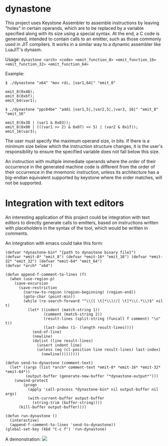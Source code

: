# dynastone
This project uses Keystone Assembler to assemble instructions by leaving "holes" in certain operands, which are to be replaced by a variable specified along with its size using a special syntax. At the end, a C code is generated, intended to contain calls to an emitter, such as those commonly used in JIT compilers.
It works in a similar way to a dynamic assembler like LuaJIT's dynasm.

Usage:
``dynastone <arch> <code> <emit_function_8> <emit_function_16> <emit_function_32> <emit_function_64>``

Example:

```
$ ./dynastone "x64" "mov rdi, |var1,64|" "emit_8"

emit_8(0x48);
emit_8(0xbf);
emit_64(var1);
```

```
$ ./dynastone "ppc64be" "addi |var1,5|,|var2,5|,|var3, 16|" "emit_8" "emit_16"

emit_8(0x38 | (var1 & 0x03));
emit_8(0x00 | (((var1 >> 2) & 0x07) << 5) | (var2 & 0x1f));
emit_16(var3);
```

The user must specify the maximum operand size, in bits. If there is a minimum size below which the instruction structure changes, it is the user's responsibility to ensure the specified variable does not fall below this size.

An instruction with multiple immediate operands where the order of their occurrence in the generated machine code is different from the order of their occurrence in the mnemonic instruction, unless its architecture has a big-endian equivalent supported by keystone where the order matches, will not be supported.

# Integration with text editors
An interesting application of this project could be integration with text editors to directly generate calls to emitters, based on instructions written with placeholders in the syntax of the tool, which would be written in comments.

An integration with emacs could take this form:

```elisp
(defvar *dynastone-bin* "{path to dynastone binary file}")
(defvar *emit-8* "emit_8") (defvar *emit-16* "emit_16") (defvar *emit-32* "emit_32") (defvar *emit-64* "emit_64") 
(defvar *arch* "x64")

(defun append-f-comment-to-lines (f)
  (when (use-region-p)
    (save-excursion
      (save-restriction
        (narrow-to-region (region-beginning) (region-end))
        (goto-char (point-min))
        (while (re-search-forward "^\\([ \t]*\\)//[ \t]*\\(.*\\)$" nil t)
          (let* ((indent (match-string 1))
                 (comment (match-string 2))
                 (result-lines (split-string (funcall f comment) "\n" t))
                 (last-index (1- (length result-lines))))
            (end-of-line)
            (newline)
            (dolist (line result-lines)
              (insert indent line)
              (unless (eq (cl-position line result-lines) last-index)
                (newline)))))))))

(defun send-to-dynastone (comment-text)
  (let* ((args (list *arch* comment-text *emit-8* *emit-16* *emit-32* *emit-64*))
         (output-buffer (generate-new-buffer "*dynastone-output*")))
    (unwind-protect
        (progn
          (apply 'call-process *dynastone-bin* nil output-buffer nil args)
          (with-current-buffer output-buffer
            (string-trim (buffer-string))))
      (kill-buffer output-buffer))))

(defun run-dynastone ()
  (interactive)
  (append-f-comment-to-lines 'send-to-dynastone))
(global-set-key (kbd "C-c f") 'run-dynastone)
```
A demonstration:
![](https://i.imgur.com/uBcNsQO.gif)
